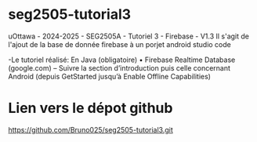 # seg2505-tutorial3
uOttawa - 2024-2025 - SEG2505A - Tutoriel 3 - Firebase - V1.3
Il s'agit de l'ajout de la base de donnée firebase à un porjet android studio code

-Le tutoriel réalisé:
    En Java (obligatoire)
• Firebase Realtime Database (google.com)
– Suivre la section d’introduction puis celle concernant Android (depuis GetStarted jusqu’à Enable Offline Capabilities)

# Lien vers le dépot github

https://github.com/Bruno025/seg2505-tutorial3.git